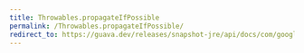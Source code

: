 ```yaml
---
title: Throwables.propagateIfPossible
permalink: /Throwables.propagateIfPossible/
redirect_to: https://guava.dev/releases/snapshot-jre/api/docs/com/google/common/base/Throwables.html#propagateIfPossible-java.lang.Throwable-
---
```

